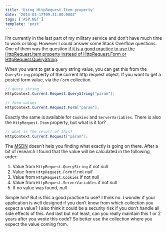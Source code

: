 ```yaml
---
title: 'Using HttpRequest.Item property'
date: '2014-03-17T09:31:00.000Z'
tags: ['ASP.NET']
template: 'post'
---
```


I’m currently in the last part of my military service and don’t have much time
to work or blog. However I could answer some Stack Overflow questions. One of
them was the question [if it is a good practice to use the HttpRequest.Item
property instead of HttpRequest.Form or
HttpRequest.QueryString](http://stackoverflow.com/questions/22407309/good-practice-for-request-and-request-form-in-asp-net-webpages-2).

When you want to get a query string value, you can get this from the
`QueryString` property of the current http request object. If you want to get a
posted form value, via the `Form` collection.

```csharp
// query string
HttpContext.Current.Request.QueryString["param"];

// form values
HttpContext.Current.Request.Form["param"];
```

Exactly the same is available for `Cookies` and `ServerVariables`. There is also
the `HttpRequest.Item` property, but what is it for?

```csharp
// what is the result of this?
HttpContext.Current.Request["param"];
```

The
[MSDN](<http://msdn.microsoft.com/en-us/library/system.web.httprequest.item(v=vs.110).aspx>)
doesn’t help you finding what exactly is going on there. After a bit of research
I found that the value will be calculated in the following order:

1. Value from `HttpRequest.QueryString` if not _null_
2. Value from `HttpRequest.Form` if not _null_
3. Value from `HttpRequest.Cookies` if not _null_
4. Value from `HttpRequest.ServerVariables` if not _null_
5. If no value was found, _null_

Simple hm? But is this a good practice to use? I think no. I wonder if your
application is well designed if you don’t know from which collection you expect
a value? I also think it could be a security risk if you don’t handle all side
effects of this. And last but not least, can you really maintain this 1 or 2
years after you wrote this code? So better use the collection where you expect
the value coming from.

